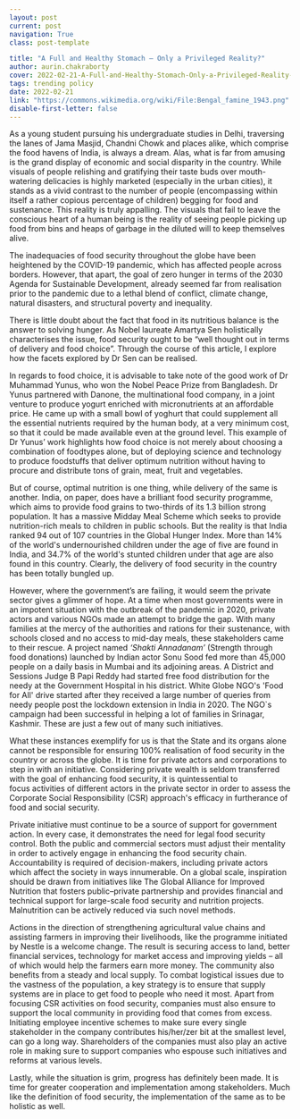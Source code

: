 ```yaml
---
layout: post
current: post
navigation: True
class: post-template

title: "A Full and Healthy Stomach – Only a Privileged Reality?"
author: aurin.chakraborty
cover: 2022-02-21-A-Full-and-Healthy-Stomach-Only-a-Privileged-Reality--Bengal-famine-1943.png
tags: trending policy
date: 2022-02-21
link: "https://commons.wikimedia.org/wiki/File:Bengal_famine_1943.png"
disable-first-letter: false
---
```

<p class="ql-align-justify">As a young student pursuing his undergraduate studies in Delhi, traversing the lanes of Jama Masjid, Chandni Chowk and places alike, which comprise the food havens of India, is always a dream. Alas, what is far from amusing is the grand display of economic and social disparity in the country. While visuals of people relishing and gratifying their taste buds over mouth-watering delicacies is highly marketed (especially in the urban cities), it stands as a vivid contrast to the number of people (encompassing within itself a rather copious percentage of children) begging for food and sustenance. This reality is truly appalling. The visuals that fail to leave the conscious heart of a human being is the reality of seeing people picking up food from bins and heaps of garbage in the diluted will to keep themselves alive.&nbsp;</p><p class="ql-align-justify">The inadequacies of food security throughout the globe have been heightened by the COVID-19 pandemic, which has affected people across borders. However, that apart, the goal of zero hunger in terms of the 2030 Agenda for Sustainable Development, already seemed far from realisation prior to the pandemic due to a lethal blend of conflict, climate change, natural disasters, and structural poverty and inequality.&nbsp;</p><p class="ql-align-justify">There is little doubt about the fact that food in its nutritious balance is the answer to solving hunger. As Nobel laureate Amartya Sen holistically characterises the issue, food security ought to be “well thought out in terms of delivery and food choice”. Through the course of this article, I explore how the facets explored by Dr Sen can be realised.</p><p class="ql-align-justify">In regards to food choice, it is advisable to take note of the good work of Dr Muhammad Yunus, who won the Nobel Peace Prize from Bangladesh. Dr Yunus partnered with Danone, the multinational food company, in a joint venture to produce yogurt enriched with micronutrients at an&nbsp;affordable price. He came up with a small bowl of yoghurt that could supplement all the essential nutrients required by the human body, at a very minimum cost, so that it could be made available even at the ground level. This example of Dr Yunus’ work highlights how food choice is not merely about choosing a combination of foodtypes alone, but of deploying science and technology to produce foodstuffs that deliver optimum nutrition without having to procure and distribute tons of grain, meat, fruit and vegetables.&nbsp;</p><p class="ql-align-justify">But of course, optimal nutrition is one thing, while delivery of the same is another. India, on paper, does have a brilliant food security programme, which aims to provide food grains to two-thirds of its 1.3 billion strong population. It has a massive Midday Meal Scheme which seeks to provide nutrition-rich meals to children in public schools. But the reality is that India ranked 94 out of 107 countries in the Global Hunger Index. More than 14% of the world's undernourished children under the age of five are found in India, and 34.7% of the world's stunted children under that age are also found in this country. Clearly, the delivery of food security in the country has been totally bungled up.</p><p class="ql-align-justify">However, where the government’s are failing, it would seem the private sector gives a glimmer of hope. At a time when most governments were in an impotent situation with the outbreak of the pandemic in 2020, private actors and various NGOs made an attempt to bridge the gap. With many families at the mercy of the authorities and rations for their sustenance, with schools closed and no access to mid-day meals, these stakeholders came to their rescue. A project named <em >‘</em><em >Shakti Annadanam’</em><em >&nbsp;</em>(Strength through food donations) launched by Indian actor Sonu Sood fed more than 45,000 people on a daily basis in Mumbai and its adjoining areas. A District and Sessions Judge B Papi Reddy had started free food distribution for the needy at the Government Hospital in his district. White Globe NGO's 'Food for All' drive started after they received a large number of queries from needy people post the lockdown extension in India in 2020. The NGO`s campaign had been successful in helping a lot of families in Srinagar, Kashmir. These are just a few out of many such initiatives.</p><p class="ql-align-justify">What these instances exemplify for us is that the State and its organs alone cannot be responsible for ensuring 100% realisation of food security in the country or across the globe. It is time for private actors and corporations to step in with an initiative. Considering private wealth is seldom transferred with the goal of enhancing food security, it is quintessential to focus&nbsp;activities of different actors in the private sector in order to assess the Corporate Social Responsibility (CSR) approach's efficacy in furtherance of food and social security.&nbsp;</p><p class="ql-align-justify">Private initiative must continue to be a source of support for government action. In every case, it demonstrates the need for legal food security control. Both the public and commercial sectors must adjust their mentality in order to actively engage in enhancing the food security chain. Accountability is required of&nbsp;decision-makers, including private actors which affect the society in ways innumerable.&nbsp;On a global scale, inspiration should be drawn from initiatives like The Global Alliance for Improved Nutrition that fosters public–private partnership and provides financial and technical support for large-scale food security and nutrition projects. Malnutrition can be actively reduced via such novel methods.</p><p class="ql-align-justify">Actions in the direction of strengthening agricultural value chains and assisting farmers in improving their livelihoods, like the programme initiated by Nestle is a welcome change. The result is securing access to land, better financial services, technology for market access and improving yields – all of which would help the farmers earn more money. The community also benefits from a steady and local supply. To combat logistical issues due to the vastness of the population, a key strategy is to ensure that supply systems are in place to get food to people who need it most. Apart from focusing CSR activities on food security, companies must also ensure to support the local community in providing food that comes from excess. Initiating employee incentive schemes to make sure every single stakeholder in the company contributes his/her/zer bit at the smallest level, can go a long way. Shareholders of the companies must also play an active role in making sure to support companies who espouse such initiatives and reforms at various levels.</p><p class="ql-align-justify">Lastly, while the situation is grim, progress has definitely been made. It is time for greater cooperation and implementation among stakeholders. Much like the definition of food security, the implementation of the same as to be holistic as well.&nbsp;</p>
